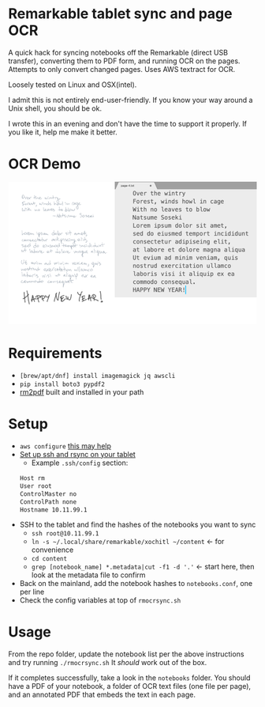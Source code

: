 # Remarkable tablet sync and page OCR
A quick hack for syncing notebooks off the Remarkable (direct USB transfer), converting them to PDF form, and running OCR on the pages. Attempts to only convert changed pages. Uses AWS textract for OCR.

Loosely tested on Linux and OSX(intel).

I admit this is not entirely end-user-friendly. If you know your way around a Unix shell, you should be ok.

I wrote this in an evening and don't have the time to support it properly.
If you like it, help me make it better.

# OCR Demo
![OCR text](ocr.png)

# Requirements
* `[brew/apt/dnf] install imagemagick jq awscli`
* `pip install boto3 pypdf2`
* [rm2pdf][1] built and installed in your path

[1]: https://github.com/rorycl/rm2pdf.git "rm2pdf @ github"

# Setup
* `aws configure` [this may help][2]
* [Set up ssh and rsync on your tablet][3]
    - Example `.ssh/config` section:
    ```
    Host rm
    User root
    ControlMaster no
    ControlPath none
    Hostname 10.11.99.1
    ```
* SSH to the tablet and find the hashes of the notebooks you want to sync
    -  `ssh root@10.11.99.1`
    -  `ln -s ~/.local/share/remarkable/xochitl ~/content` <- for convenience
    -  `cd content`
    -  `grep [notebook_name] *.metadata|cut -f1 -d '.'` <- start here, then look at the metadata file to confirm
* Back on the mainland, add the notebook hashes to `notebooks.conf`, one per line
* Check the config variables at top of `rmocrsync.sh`

[2]: https://docs.aws.amazon.com/cli/latest/userguide/cli-configure-quickstart.html#cli-configure-quickstart-config "AWS CLI Setup"

[3]: https://github.com/lucasrla/remarkable-utils "Remarkable Utils"

# Usage
From the repo folder, update the notebook list per the above instructions and try running `./rmocrsync.sh` It _should_ work out of the box. 

If it completes successfully, take a look in the `notebooks` folder. You should have a PDF of your notebook, a folder of OCR text files (one file per page), and an annotated PDF that embeds the text in each page. 
